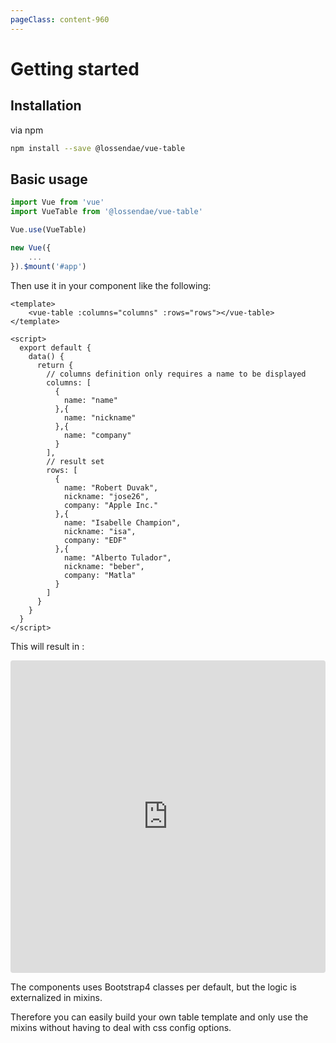 ```yaml
---
pageClass: content-960
---
```


# Getting started

## Installation

via npm

```bash
npm install --save @lossendae/vue-table
```

## Basic usage

```js
import Vue from 'vue'
import VueTable from '@lossendae/vue-table'

Vue.use(VueTable)

new Vue({
    ...
}).$mount('#app')

```

Then use it in your component like the following:

```vue 
<template>
    <vue-table :columns="columns" :rows="rows"></vue-table>
</template>

<script>
  export default {
    data() {
      return {
        // columns definition only requires a name to be displayed
        columns: [
          {
            name: "name"
          },{
            name: "nickname"
          },{
            name: "company"
          }
        ],
        // result set
        rows: [
          {
            name: "Robert Duvak",
            nickname: "jose26",
            company: "Apple Inc."
          },{
            name: "Isabelle Champion",
            nickname: "isa",
            company: "EDF"
          },{
            name: "Alberto Tulador",
            nickname: "beber",
            company: "Matla"
          }
        ]
      }
    }
  }
</script>
```

This will result in : 

<iframe src="https://codesandbox.io/embed/q76x8x3046" style="width:100%; height:500px; border:0; border-radius: 4px; overflow:hidden;" sandbox="allow-modals allow-forms allow-popups allow-scripts allow-same-origin"></iframe>

The components uses Bootstrap4 classes per default, but the logic is externalized in mixins.

Therefore you can easily build your own table template and only use the mixins without having to deal with css config options.

